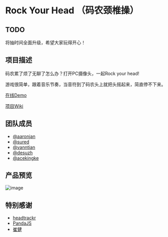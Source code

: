 # Rock Your Head （码农颈椎操）

## TODO

将抽时间全面升级，希望大家玩得开心！

## 项目描述
码农累了烦了无聊了怎么办？打开PC摄像头，一起Rock your head!

游戏很简单，跟着音乐节奏，当音符到了码农头上就把头摇起来，简直停不下来。

[在线Demo](http://aaronjan.github.io/rock-your-head/)

[项目Wiki](https://github.com/AaronJan/rock-your-head/wiki)

## 团队成员
* [@aaronjan](https://github.com/AaronJan)
* [@sured](https://github.com/sured)
* [@vanntian](https://github.com/vanntian)
* [@desuzh](https://github.com/desuzh)
* [@acekingke](https://github.com/acekingke)

## 产品预览
![image](http://aaronjan.github.io/rock-your-head/screenshot.jpg)

## 特别感谢

* [headtrackr](https://github.com/auduno/headtrackr)
* [PandaJS](https://github.com/ekelokorpi/panda.js-engine)
* [崔健](https://www.baidu.com/s?wd=崔健)
